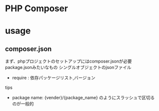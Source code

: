 # PHP Composer

# usage

## composer.json

まず、phpプロジェクトのセットアップにはcomposer.jsonが必要
package.jsonみたいなもの
シングルオブジェクトのjsonファイル

- require : 依存パッケージリスト,バージョン


tips
- package name: {vender}/{package_name} のようにスラッシュで区切るのが一般的

